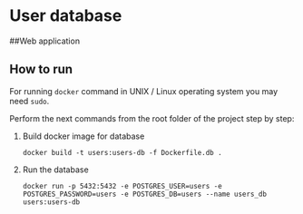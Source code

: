 User database
=================

##Web application

## How to run

For running ``docker`` command in UNIX / Linux operating system you may need ``sudo``.

Perform the next commands from the root folder of the project step by step:

1. Build docker image for database 
    
    ```
    docker build -t users:users-db -f Dockerfile.db .
    ```

2. Run the database 

    ```
    docker run -p 5432:5432 -e POSTGRES_USER=users -e POSTGRES_PASSWORD=users -e POSTGRES_DB=users --name users_db users:users-db
    ```